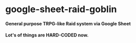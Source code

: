 # google-sheet-raid-goblin

#### General purpose TRPG-like Raid system via Google Sheet
#### Lot's of things are HARD-CODED now.
